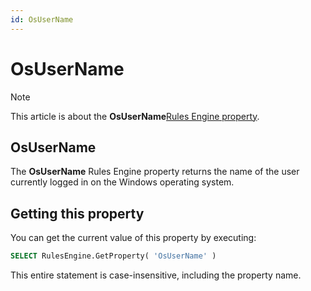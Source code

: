 ```yaml
---
id: OsUserName
---
```


# OsUserName



> [!NOTE]
> This article is about the **OsUserName**[Rules Engine property](/docs/Modeller%20and%20Rules%20Engine/Rules%20Engine%20properties).

## **OsUserName**

The **OsUserName** Rules Engine property returns the name of the user currently logged in on the Windows operating system.

## Getting this property

You can get the current value of this property by executing:

```sql
SELECT RulesEngine.GetProperty( 'OsUserName' )
```

This entire statement is case-insensitive, including the property name.